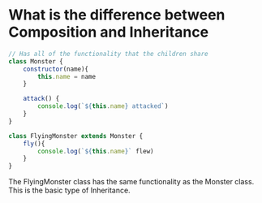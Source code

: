 # What is the difference between Composition and Inheritance

```javascript
// Has all of the functionality that the children share
class Monster {
    constructor(name){
        this.name = name
    }

    attack() {
        console.log(`${this.name} attacked`)
    }
}

class FlyingMonster extends Monster {
    fly(){
        console.log(`${this.name}` flew)
    }
}
```

The FlyingMonster class has the same functionality as the Monster class. This is the basic type of Inheritance.
